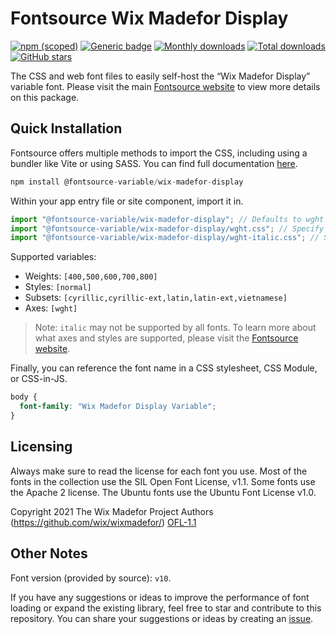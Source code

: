# Fontsource Wix Madefor Display

[![npm (scoped)](https://img.shields.io/npm/v/@fontsource-variable/wix-madefor-display?color=brightgreen)](https://www.npmjs.com/package/@fontsource-variable/wix-madefor-display) [![Generic badge](https://img.shields.io/badge/fontsource-passing-brightgreen)](https://github.com/fontsource/fontsource) [![Monthly downloads](https://badgen.net/npm/dm/@fontsource-variable/wix-madefor-display)](https://github.com/fontsource/fontsource) [![Total downloads](https://badgen.net/npm/dt/@fontsource-variable/wix-madefor-display)](https://github.com/fontsource/fontsource) [![GitHub stars](https://img.shields.io/github/stars/fontsource/fontsource.svg?style=social&label=Star)](https://github.com/fontsource/fontsource/stargazers)

The CSS and web font files to easily self-host the “Wix Madefor Display” variable font. Please visit the main [Fontsource website](https://fontsource.org/fonts/wix-madefor-display) to view more details on this package.

## Quick Installation

Fontsource offers multiple methods to import the CSS, including using a bundler like Vite or using SASS. You can find full documentation [here](https://fontsource.org/docs/getting-started/introduction).

```javascript
npm install @fontsource-variable/wix-madefor-display
```

Within your app entry file or site component, import it in.

```javascript
import "@fontsource-variable/wix-madefor-display"; // Defaults to wght axis
import "@fontsource-variable/wix-madefor-display/wght.css"; // Specify axis
import "@fontsource-variable/wix-madefor-display/wght-italic.css"; // Specify axis and style
```

Supported variables:
- Weights: `[400,500,600,700,800]`
- Styles: `[normal]`
- Subsets: `[cyrillic,cyrillic-ext,latin,latin-ext,vietnamese]`
- Axes: `[wght]`

> Note: `italic` may not be supported by all fonts. To learn more about what axes and styles are supported, please visit the [Fontsource website](https://fontsource.org/fonts/wix-madefor-display).

Finally, you can reference the font name in a CSS stylesheet, CSS Module, or CSS-in-JS.

```css
body {
  font-family: "Wix Madefor Display Variable";
}
```

## Licensing
Always make sure to read the license for each font you use. Most of the fonts in the collection use the SIL Open Font License, v1.1. Some fonts use the Apache 2 license. The Ubuntu fonts use the Ubuntu Font License v1.0.

Copyright 2021 The Wix Madefor Project Authors (https://github.com/wix/wixmadefor/)
[OFL-1.1](http://scripts.sil.org/OFL)

## Other Notes
Font version (provided by source): `v10`.

If you have any suggestions or ideas to improve the performance of font loading or expand the existing library, feel free to star and contribute to this repository. You can share your suggestions or ideas by creating an [issue](https://github.com/fontsource/fontsource/issues).